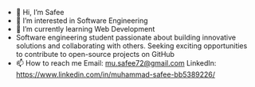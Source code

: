 - 👋 Hi, I’m Safee
- 👀 I’m interested in Software Engineering
- 🌱 I’m currently learning Web Development
-  Software engineering student passionate about building innovative solutions and collaborating with others. Seeking exciting opportunities to contribute to open-source projects on GitHub
- 📫 How to reach me
        Email: mu.safee72@gmail.com
        LinkedIn: https://www.linkedin.com/in/muhammad-safee-bb5389226/
          
<!---
msafee72/msafee72 is a ✨ special ✨ repository because its `README.md` (this file) appears on your GitHub profile.
You can click the Preview link to take a look at your changes.
--->
